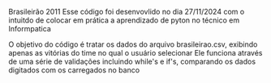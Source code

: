 Brasileirão 2011
Esse código foi desenvovlido no dia 27/11/2024 com o intuitdo de colocar em prática a aprendizado de pyton no técnico em Informpatica

O objetivo do código é tratar os dados do arquivo brasileirao.csv, exibindo apenas as vitórias do time no qual o usuário selecionar
Ele funciona através de uma série de validações incluindo while's e if's, comparando os dados digitados com os carregados no banco
